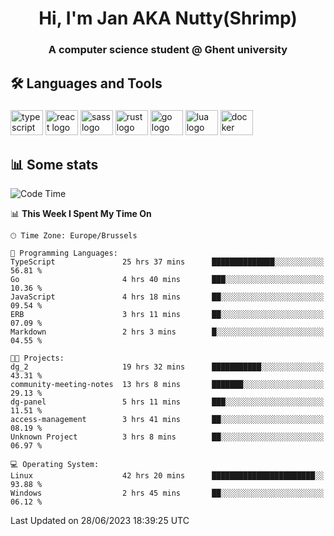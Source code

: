 <h1 align="center">Hi, I'm Jan AKA Nutty(Shrimp)</h1>
<h3 align="center">A computer science student @ Ghent university</h3>

<h2 align="left">🛠️ Languages and Tools</h2>

###

<div align="left">
  <img src="https://cdn.jsdelivr.net/gh/devicons/devicon/icons/typescript/typescript-original.svg" height="40" width="52" alt="typescript logo"  />
  <img src="https://cdn.jsdelivr.net/gh/devicons/devicon/icons/react/react-original.svg" height="40" width="52" alt="react logo"  />
  <img src="https://cdn.jsdelivr.net/gh/devicons/devicon/icons/sass/sass-original.svg" height="40" width="52" alt="sass logo"  />
  <img src="https://cdn.jsdelivr.net/gh/devicons/devicon/icons/rust/rust-plain.svg" height="40" width="52" alt="rust logo"  />
  <img src="https://cdn.jsdelivr.net/gh/devicons/devicon/icons/go/go-original.svg" height="40" width="52" alt="go logo"  />
  <img src="https://cdn.jsdelivr.net/gh/devicons/devicon/icons/lua/lua-original.svg" height="40" width="52" alt="lua logo"  />
  <img src="https://cdn.jsdelivr.net/gh/devicons/devicon/icons/docker/docker-original.svg" height="40" width="52" alt="docker logo"  />
</div>

<h2>📊 Some stats</h2>

<!--START_SECTION:waka-->
![Code Time](http://img.shields.io/badge/Code%20Time-3%2C394%20hrs%2037%20mins-blue)

📊 **This Week I Spent My Time On** 

```text
🕑︎ Time Zone: Europe/Brussels

💬 Programming Languages: 
TypeScript               25 hrs 37 mins      ██████████████░░░░░░░░░░░   56.81 % 
Go                       4 hrs 40 mins       ███░░░░░░░░░░░░░░░░░░░░░░   10.36 % 
JavaScript               4 hrs 18 mins       ██░░░░░░░░░░░░░░░░░░░░░░░   09.54 % 
ERB                      3 hrs 11 mins       ██░░░░░░░░░░░░░░░░░░░░░░░   07.09 % 
Markdown                 2 hrs 3 mins        █░░░░░░░░░░░░░░░░░░░░░░░░   04.55 % 

🐱‍💻 Projects: 
dg_2                     19 hrs 32 mins      ███████████░░░░░░░░░░░░░░   43.31 % 
community-meeting-notes  13 hrs 8 mins       ███████░░░░░░░░░░░░░░░░░░   29.13 % 
dg-panel                 5 hrs 11 mins       ███░░░░░░░░░░░░░░░░░░░░░░   11.51 % 
access-management        3 hrs 41 mins       ██░░░░░░░░░░░░░░░░░░░░░░░   08.19 % 
Unknown Project          3 hrs 8 mins        ██░░░░░░░░░░░░░░░░░░░░░░░   06.97 % 

💻 Operating System: 
Linux                    42 hrs 20 mins      ███████████████████████░░   93.88 % 
Windows                  2 hrs 45 mins       ██░░░░░░░░░░░░░░░░░░░░░░░   06.12 % 
```


 Last Updated on 28/06/2023 18:39:25 UTC
<!--END_SECTION:waka-->
